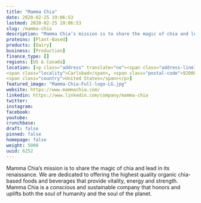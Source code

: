 ```yaml
---
title: "Mamma Chia"
date: 2020-02-25 19:06:53
lastmod: 2020-02-25 19:06:53
slug: /mamma-chia
description: "Mamma Chia’s mission is to share the magic of chia and lead in its renaissance. We are dedicated to offering the highest quality organic chia-based foods and beverages that provide vitality, energy and strength. Mamma Chia is a conscious and sustainable company that honors and uplifts both the soul of humanity and the soul of the planet."
proteins: [Plant-Based]
products: [Dairy]
business: [Production]
finance_type: []
regions: [US & Canada]
location: [<p class="address" translate="no"><span class="address-line1">Avenida Encinas</span><br>
<span class="locality">Carlsbad</span>, <span class="postal-code">92008</span><br>
<span class="country">United States</span></p>]
featured_image: "Mamma-Chia-Full-logo-LG.jpg"
website: https://www.mammachia.com/
linkedin: https://www.linkedin.com/company/mamma-chia
twitter: 
instagram: 
facebook: 
youtube: 
crunchbase: 
draft: false
pinned: false
homepage: false
weight: 5000
uuid: 6252
---
```

Mamma Chia’s mission is to share the magic of chia and lead in its renaissance. We are dedicated to offering the highest quality organic chia-based foods and beverages that provide vitality, energy and strength. Mamma Chia is a conscious and sustainable company that honors and uplifts both the soul of humanity and the soul of the planet.
